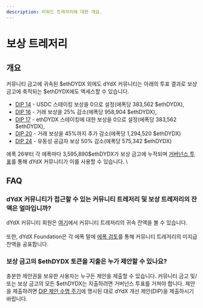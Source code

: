 ```yaml
---
description: 리워드 트레저리에 대한 개요.
---
```


# 보상 트레저리

## 개요

커뮤니티 금고에 귀속된 $ethDYDX 외에도 dYdX 커뮤니티는 아래의 투표 결과로 보상 금고에 축적되는 $ethDYDX에도 엑세스할 수 있습니다.

* [DIP 14](https://dydx.community/dashboard/proposal/7) - USDC 스테이킹 보상을 0으로 설정(에폭당 383,562 $ethDYDX),
* [DIP 16](https://dydx.community/dashboard/proposal/8) - 거래 보상을 25% 감소(에폭당 958,904 $ethDYDX),
* [DIP 17](https://dydx.community/dashboard/proposal/9) - ethDYDX 스테이킹에 대한 보상을 0으로 설정(에폭당 383,562 $ethDYDX),
* [DIP 20](https://dydx.community/dashboard/proposal/11) - 거래 보상을 45%까지 추가 감소(에폭당 1,294,520 $ethDYDX)
* [DIP 24](https://github.com/dydxfoundation/dip/blob/master/content/dips/DIP-24.md) - 유동성 공급자 보상 50% 감소(에폭당 575,342 $ethDYDX)

에폭 26부터 각 에폭마다 3,595,890$ethDYDX가 보상 금고에 누적되며 [거버넌스 투표](https://docs.dydx.community/dydx-governance/voting-and-governance/governance-parameters)를 통해 dYdX 커뮤니티가 이를 사용할 수 있습니다. \


## FAQ

### dYdX 커뮤니티가 접근할 수 있는 커뮤니티 트레저리 및 보상 트레저리의 잔액은 얼마입니까?

dYdX 커뮤니티 회원은 [여기](https://dydx.shippooor.xyz/)에서 커뮤니티 트레저리의 귀속 잔액을 볼 수 있습니다. \
\
또한, dYdX Foundation은 각 에폭 말에 [에폭 검토](https://dydx.foundation/blog)를 통해 커뮤니티 트레저리의 미지급 잔액을 공표합니다.

### 보상 금고의 $ethDYDX 토큰을 지출은 누가 제안할 수 있나요?

충분한 제안권을 보유한 사용자는 누구든 제안을 제출할 수 있습니다. 커뮤니티 금고 및/또는 보상 금고의 모든 $ethDYDX는 지출하려면 거버넌스 투표를 거쳐야 합니다. 제안을 제출하려면 [DIP 제안 수명 주기](../voting-and-governance/dip-proposal-lifecycle.md)에 명시된 대로 dYdX 개선 제안(DIP)을 제출하시기 바랍니다.
